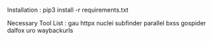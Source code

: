Installation :
pip3 install -r requirements.txt

Necessary Tool List :
gau 
httpx
nuclei
subfinder
parallel
bxss
gospider
dalfox
uro
waybackurls
